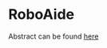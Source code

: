 # RoboAide
Abstract can be found [here](https://drive.google.com/file/d/19ltFE6JZmklWoSMAD4LB85p0fBGSbJ-W/view?usp=sharing)
